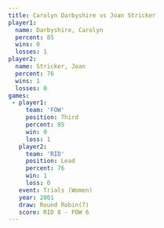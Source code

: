 ```yaml
---
title: Carolyn Darbyshire vs Joan Stricker
player1:                   
  name: Darbyshire, Carolyn
  percent: 85              
  wins: 0                  
  losses: 1                
player2:                   
  name: Stricker, Joan     
  percent: 76              
  wins: 1                  
  losses: 0                
games:
 - player1:         
     team: 'FOW'    
     position: Third
     percent: 85    
     win: 0         
     loss: 1        
   player2:        
     team: 'RID'   
     position: Lead
     percent: 76   
     win: 1        
     loss: 0       
   event: Trials (Women)
   year: 2001           
   draw: Round Robin(7) 
   score: RID 8 - FOW 6 
---
```

